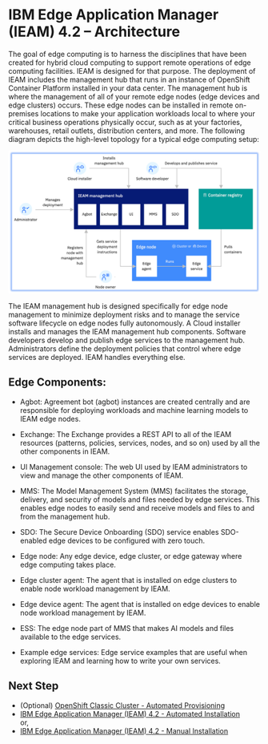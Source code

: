 # IBM Edge Application Manager (IEAM) 4.2 – Architecture

The goal of edge computing is to harness the disciplines that have been created for hybrid cloud computing to support remote operations of edge
computing facilities. IEAM is designed for that purpose. 
The deployment of IEAM includes the management hub that runs in an instance of OpenShift
Container Platform installed in your data center. The management hub is where the management of all of your remote edge nodes 
(edge devices and edge clusters) occurs. These edge nodes can be installed in remote on-premises locations to make your application workloads local
to where your critical business operations physically occur, such as at your factories, warehouses, retail outlets, distribution centers, and more.
The following diagram depicts the high-level topology for a typical edge computing setup:

<img src="images/ieam42-architecture.png" />

The IEAM management hub is designed specifically for edge node management to minimize deployment risks and to manage the service software lifecycle 
on edge nodes fully autonomously. A Cloud installer installs and manages the IEAM management hub components. Software developers develop and publish 
edge services to the management hub. Administrators define the deployment policies that control where edge services are deployed. 
IEAM handles everything else.

## Edge Components:

- Agbot: Agreement bot (agbot) instances are created centrally and are responsible for deploying workloads and machine learning models to IEAM edge
nodes.

- Exchange: The Exchange provides a REST API to all of the IEAM resources (patterns, policies, services, nodes, and so on) used by all the other
components in IEAM.

- UI Management console: The web UI used by IEAM administrators to view and manage the other components of IEAM.

- MMS: The Model Management System (MMS) facilitates the storage, delivery, and security of models and files needed by edge services. This enables
edge nodes to easily send and receive models and files to and from the management hub.

- SDO: The Secure Device Onboarding (SDO) service enables SDO-enabled edge devices to be configured with zero touch.

- Edge node: Any edge device, edge cluster, or edge gateway where edge computing takes place.

- Edge cluster agent: The agent that is installed on edge clusters to enable node workload management by IEAM.

- Edge device agent: The agent that is installed on edge devices to enable node workload management by IEAM.

- ESS: The edge node part of MMS that makes AI models and files available to the edge services.

- Example edge services: Edge service examples that are useful when exploring IEAM and learning how to write your own services.

## Next Step
- (Optional) [OpenShift Classic Cluster - Automated Provisioning](openshift-automation.md)
- [IBM Edge Application Manager (IEAM) 4.2 - Automated Installation](ieam42-automation.md)
<br> or,
- [IBM Edge Application Manager (IEAM) 4.2 - Manual Installation](ieam42-installation.md)